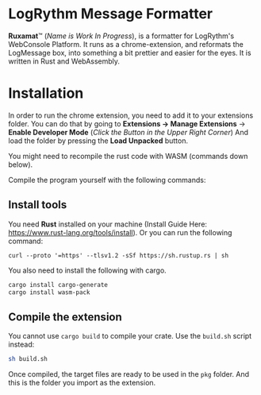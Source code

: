 # LogRythm Message Formatter
**Ruxamat**™ (*Name is Work In Progress*), is a formatter for LogRythm's WebConsole Platform. It runs as a chrome-extension, and reformats the LogMessage box, into something a bit prettier and easier for the eyes. It is written in Rust and WebAssembly.
# Installation
In order to run the chrome extension, you need to add it to your extensions folder. You can do that by going to **Extensions -> Manage Extensions** -> **Enable Developer Mode** (*Click the Button in the Upper Right Corner*) And load the folder by pressing the **Load Unpacked** button.

You might need to recompile the rust code with WASM (commands down below).

Compile the program yourself with the following commands:

## Install tools
You need **Rust** installed on your machine (Install Guide Here: https://www.rust-lang.org/tools/install).
Or you can run the following command:
```
curl --proto '=https' --tlsv1.2 -sSf https://sh.rustup.rs | sh
```
You also need to install the following with cargo.
```sh
cargo install cargo-generate
cargo install wasm-pack
```

## Compile the extension

You cannot use `cargo build` to compile your crate. Use the `build.sh` script instead:
```sh
sh build.sh
```
Once compiled, the target files are ready to be used in the `pkg` folder. And this is the folder you import as the extension.
